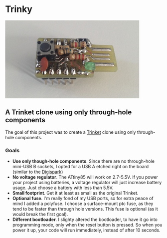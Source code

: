 Trinky
=========

[![Trinky](https://github.com/beargun/trinky/raw/master/pictures/trinky-top.jpg)](https://github.com/beargun/trinky/raw/master/pictures/trinky-1.jpg)

## A Trinket clone using only through-hole components



The goal of this project was to create a [Trinket](https://github.com/adafruit/Adafruit-Trinket-USB) clone using only through-hole components. 

### Goals

*   **Use only though-hole components**. Since there are no through-hole mini-USB B sockets, I opted for a USB A etched right on the board (similar to the [Digispark](http://digistump.com/products/1))
*   **No voltage regulator**. The ATtiny85 will work on 2.7-5.5V. If you power your project using batteries, a voltage regulator will just increase battery usage. Just choose a battery with less than 5.5V.
*   **Small footprint**. Get it at least as small as the original Trinket.
*   **Optional fuse**. I'm really fond of my USB ports, so for extra peace of mind I added a polyfuse. I choose a surface-mount ptc fuse, as they tend to be faster than through hole versions. This fuse is optional (as it would break the first goal).  
*   **Different bootloader**. I slighty altered the bootloader, to have it go into programming mode, only when the reset button is pressed. So when you power it up, your code will run immediately, instead of after 10 seconds.

